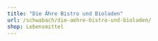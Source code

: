 ```yaml
---
title: "Die Ähre Bistro und Bioladen"
url: /schwabach/die-aehre-bistro-und-bioladen/
shop: Lebensmittel
---
```


